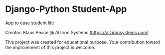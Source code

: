 # Django-Python Student-App
App to ease student life

Creator: Klaus Peace @ Alziron Systems (https://alzironsystems.com)

This project was created for educational purpose.
Your contribution toward the improvement of this project is welcome.
